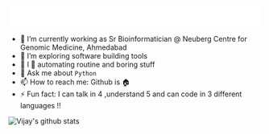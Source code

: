  ![](https://github.com/vlakhujani/vlakhujani/blob/master/hi.gif)
- 🔭 I’m currently working as Sr Bioinformatician @ Neuberg Centre for Genomic Medicine, Ahmedabad
- 🤔 I’m exploring software building tools
- 🤖 I 💙 automating routine and boring stuff 
- 💬 Ask me about `Python`
- 📫 How to reach me: Github is 🏠
- ⚡ Fun fact: I can talk in 4 ,understand 5 and can code in 3 different languages !!

![Vijay's github stats](https://github-readme-stats.vercel.app/api?username=vlakhujani&show_icons=true&theme=dark)

